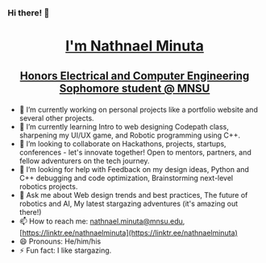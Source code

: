 ### Hi there! 👋
# <p align="center"><u>I'm Nathnael Minuta</u></p>
## <p align="center"><u>Honors Electrical and Computer Engineering Sophomore student @ MNSU</u></p>

- 🔭 I’m currently working on personal projects like a portfolio website and several other projects.
- 🌱 I’m currently learning Intro to web designing Codepath class, sharpening my UI/UX game, and Robotic programming using C++.
- 👯 I’m looking to collaborate on Hackathons, projects, startups, conferences - let's innovate together! Open to mentors, partners, and fellow adventurers on the tech journey.
- 🤔 I’m looking for help with Feedback on my design ideas, Python and C++ debugging and code optimization, Brainstorming next-level robotics projects.
- 💬 Ask me about Web design trends and best practices, The future of robotics and AI, My latest stargazing adventures (it's amazing out there!)
- 📫 How to reach me: [nathnael.minuta@mnsu.edu](mailto:nathnael.minuta@mnsu.edu), [https://linktr.ee/nathnaelminuta](https://linktr.ee/nathnaelminuta)
- 😄 Pronouns: He/him/his
- ⚡ Fun fact: I like stargazing.
